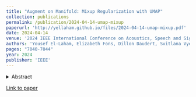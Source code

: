```yaml
---
title: "Augment on Manifold: Mixup Regularization with UMAP"
collection: publications
permalink: /publication/2024-04-14-umap-mixup
paperurl: 'http://yellaham.github.io/files/2024-04-14-umap-mixup.pdf'
date: 2024-04-14
venue: '2024 IEEE International Conference on Acoustics, Speech and Signal Processing (ICASSP)'
authors: 'Yousef El-Laham, Elizabeth Fons, Dillon Daudert, Svitlana Vyetrenko'
pages: "7040-7044"
year: 2024
publisher: 'IEEE'
---
```


<details>
<summary>Abstract</summary>
<br>
Data augmentation techniques play an important role in enhancing the performance of deep learning models. Despite 
their proven benefits in computer vision tasks, their application in the other domains remains limited. This paper 
proposes a Mixup regularization scheme, referred to as UMAP Mixup, designed for "on-manifold" automated data 
augmentation for deep learning predictive models. The proposed approach ensures that the Mixup operations result in 
synthesized samples that lie on the data manifold of the features and labels by utilizing a dimensionality reduction 
technique known as uniform manifold approximation and projection. Evaluations across diverse regression tasks show that 
UMAP Mixup is competitive with or outperforms other Mixup variants, show promise for its potential as an effective tool 
for enhancing the generalization performance of deep learning models.
</details>

[Link to paper](http://yellaham.github.io/files/2024-04-14-umap-mixup.pdf)
